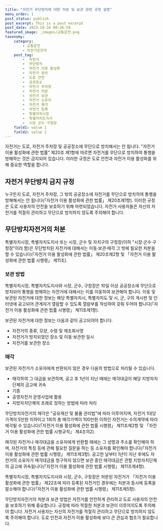 ```yaml
---
title: "자전거 무단방치에 대한 처분 및 보관 관련 규정 설명"
menu_order: 1
post_status: publish
post_excerpt: This is a post excerpt
post_date: 2023-10-16 00:26:59
featured_image: _images/교통운전.png
taxonomy:
    category:
        - 교통운전
        - 자전거운전자
    post_tag:
        -  자전거
        -  무단방치
        -  자전거 이용 활성화
        -  자전거 관리
        -  도로 안전
        -  공공장소
        -  자전거 주차장
        -  자전거 처분
        -  자전거 보관
        -  자전거 소유자
        -  자전거 매각
        -  자전거 등록
        -  특별자치시장
        -  특별자치도지사
        -  시장 군수 구청장
    field1: value 1
    field2: value 2
---
```



자전거는 도로, 자전거 주차장 및 공공장소에 무단으로 방치해서는 안 됩니다. "자전거 이용 활성화에 관한 법률" 제20조 제1항에 따르면 자전거를 무단으로 방치하여 통행을 방해하는 것은 금지되어 있습니다. 이러한 규정은 도로 안전과 자전거 이용 활성화를 위해 중요한 역할을 합니다.

## 자전거 무단방치 금지 규정

누구든지 도로, 자전거 주차장, 그 밖의 공공장소에 자전거를 무단으로 방치하여 통행을 방해해서는 안 됩니다(「자전거 이용 활성화에 관한 법률」 제20조제1항). 이러한 규정은 도로 사용자의 안전을 보호하기 위해 마련되었습니다. 자전거 사용자들은 자신의 자전거를 적절히 관리하고 무단으로 방치하지 않도록 주의해야 합니다.

## 무단방치자전거의 처분

특별자치시장, 특별자치도지사 또는 시장, 군수 및 자치구의 구청장(이하 "시장·군수·구청장"이라 함)은 무단방치된 자전거에 대해서는 이동·보관·매각 그 밖에 필요한 처분을 할 수 있습니다(「자전거 이용 활성화에 관한 법률」 제20조제2항 및 「자전거 이용 활성화에 관한 법률 시행령」 제11조).

### 보관 방법

특별자치시장, 특별자치도지사와 시장, 군수, 구청장은 10일 이상 공공장소에 무단으로 방치되어 통행을 방해하는 자전거에 대해서는 이를 이동하여 보관해야 합니다. 이동 및 보관된 자전거에 대한 정보는 해당 특별자치시, 특별자치도 및 시, 군, 구의 게시판 및 인터넷에 공고되어 관계자가 열람할 수 있도록 열람부를 작성하여 갖춰 두어야 합니다(「자전거 이용 활성화에 관한 법률 시행령」 제11조제1항).

보관된 자전거에 대한 정보는 다음과 같이 공고되어야 합니다.
- 자전거의 종류, 모양, 수령 및 제조회사명
- 자전거가 방치되었던 장소 및 이동·보관한 일시
- 자전거를 보관한 장소

### 매각

보관된 자전거가 소유자에게 반환되지 않은 경우 다음의 방법으로 처리될 수 있습니다.
- 매각하여 그 대금을 보관하며, 공고 후 1년이 지난 때에는 매각대금이 해당 지방자치단체의 금고에 귀속
- 기증
- 공영자전거 운영사업에 활용
- 지방자치단체의 조례로 정하는 방법에 따라 처리

무단방치자전거의 매각은 "공유재산 및 물품 관리법"에 따라 이루어지며, 자전거 1대당 가격이 5만원 이하이고 1회의 총 매각가액이 100만원 이하인 자전거는 수의계약에 따라 매각될 수 있습니다(「자전거 이용 활성화에 관한 법률 시행령」 제11조제2항 및 「자전거 이용 활성화에 관한 법률 시행규칙」 제4조의2).

매각된 자전거나 매각대금을 소유자에게 반환할 때에는 그 성명과 주소를 확인해야 하며, 자전거의 특징 등에 관해 필요한 질문을 하는 등 소유자를 확인해야 합니다(「자전거 이용 활성화에 관한 법률 시행령」 제11조제3항). 공고한 날부터 1년이 지난 후에도 자전거의 소유자가 매각대금을 청구하지 않으면 보관 중인 매각대금은 관할 지방자치단체의 금고에 귀속됩니다(「자전거 이용 활성화에 관한 법률 시행령」 제11조제4항).

특별자치시장, 특별자치도지사와 시장, 군수, 구청장은 처분된 자전거가 「자전거 이용 활성화에 관한 법률」 제22조에 따라 등록된 자전거인 경우에는 처분과 동시에 등록을 말소해야 합니다(「자전거 이용 활성화에 관한 법률 시행령」 제11조제5항).

무단방치자전거의 처분과 보관 방법은 자전거를 안전하게 관리하고 도로 사용자의 안전을 보호하기 위해 중요합니다. 규정에 따라 적절한 처분과 보관이 이루어지도록 주의해야 합니다. 자전거 사용자는 자신의 자전거를 적절히 관리하고 무단으로 방치하지 않도록 주의해야 합니다. 도로 안전과 자전거 이용 활성화에 보다 큰 관심과 협조가 필요합니다.


